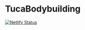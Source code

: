 # TucaBodybuilding

[![Netlify Status](https://api.netlify.com/api/v1/badges/761140da-63df-4c61-a2ed-515103a3a9eb/deploy-status)](https://app.netlify.com/sites/agitated-lamarr-e096b5/deploys)

